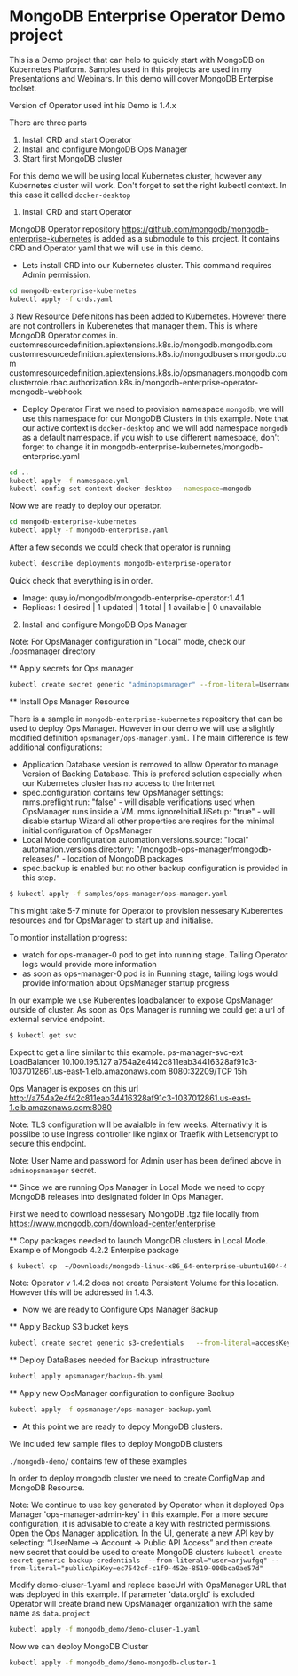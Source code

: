 
# MongoDB Enterprise Operator Demo project

This is a Demo project that can help to quickly start with MongoDB on Kubernetes Platform. Samples used in this projects are used in my Presentations and Webinars. In this demo will cover MongoDB Enterpise toolset.

Version of Operator used int his Demo is 1.4.x

There are three parts

1. Install CRD and start Operator
2. Install and configure MongoDB Ops Manager
3. Start first MongoDB cluster


For this demo we will be using local Kubernetes cluster, however any Kubernetes cluster will work. Don't forget to set the right kubectl context. In this case it called `docker-desktop`

1. Install CRD and start Operator
   
MongoDB Operator repository https://github.com/mongodb/mongodb-enterprise-kubernetes is added as a submodule to this project.
It contains CRD and Operator yaml that we will use in this demo. 

   - Lets install CRD into our Kubernetes cluster. This command requires Admin permission.
```bash
cd mongodb-enterprise-kubernetes
kubectl apply -f crds.yaml
```

3 New Resource Defeinitons has been added to Kubernetes. However there are not controllers in Kuberenetes that manager them. This is where MongoDB Operator comes in. 
customresourcedefinition.apiextensions.k8s.io/mongodb.mongodb.com 
customresourcedefinition.apiextensions.k8s.io/mongodbusers.mongodb.com 
customresourcedefinition.apiextensions.k8s.io/opsmanagers.mongodb.com
clusterrole.rbac.authorization.k8s.io/mongodb-enterprise-operator-mongodb-webhook

   - Deploy Operator
   First we need to provision namespace `mongodb`, we will use this namespace for our MongoDB Clusters in this example. Note that our active context is `docker-desktop` and we will add namespace `mongodb` as a default namespace.
   if you wish to use different namespace, don't forget to change it in mongodb-enterprise-kubernetes/mongodb-enterprise.yaml
   ```bash
   cd ..
   kubectl apply -f namespace.yml
   kubectl config set-context docker-desktop --namespace=mongodb
   ```

   Now we are ready to deploy our operator.
   ```bash
   cd mongodb-enterprise-kubernetes
   kubectl apply -f mongodb-enterprise.yaml
   ```

   After a few seconds we could check that operator is running
   ```bash
   kubectl describe deployments mongodb-enterprise-operator
   ```
   Quick check that everything is in order.
   * Image:      quay.io/mongodb/mongodb-enterprise-operator:1.4.1
   * Replicas:   1 desired | 1 updated | 1 total | 1 available | 0 unavailable

2. Install and configure MongoDB Ops Manager

Note: For OpsManager configuration in "Local" mode, check our ./opsmanager directory

** Apply secrets for Ops manager
```bash
kubectl create secret generic "adminopsmanager" --from-literal=Username="<test@test.com>" --from-literal=Password='<password>' --from-literal=FirstName="First" --from-literal=LastName="Last"
```

** Install Ops Manager Resource

There is a sample in `mongodb-enterprise-kubernetes` repository that can be used to deploy Ops Manager. However in our demo we will use a slightly modified definition `opsmanager/ops-manager.yaml`. The main difference is few additional configurations:
* Application Database version is removed to allow Operator to manage Version of Backing Database. This is prefered solution especially when our Kubernetes cluster has no access to the Internet
* spec.configuration contains few OpsManager settings:
   mms.preflight.run: "false" - will disable verifications used when OpsManager runs inside a VM.
   mms.ignoreInitialUiSetup: "true" - will disable startup Wizard 
   all other properties are reqires for the minimal initial configuration of OpsManager
* Local Mode configuration
   automation.versions.source: "local"
   automation.versions.directory: "/mongodb-ops-manager/mongodb-releases/" - location of MongoDB packages
* spec.backup is enabled but no other backup configuration is provided in this step.

```bash
$ kubectl apply -f samples/ops-manager/ops-manager.yaml
```
 
This might take 5-7 minute for Operator to provision nessesary Kuberentes resources and for OpsManager to start up and initialise.

To montior installation progress:
* watch for ops-manager-0 pod to get into running stage. Tailing Operator logs would provide more information
* as soon as ops-manager-0 pod is in Running stage, tailing logs would provide information about OpsManager startup progress

In our example we use Kuberentes loadbalancer to expose OpsManager outside of cluster. As soon as Ops Manager is running we could get a url of external service endpoint.

```bash
$ kubectl get svc
```

Expect to get a line similar to this example.
ps-manager-svc-ext   LoadBalancer   10.100.195.127   a754a2e4f42c811eab34416328af91c3-1037012861.us-east-1.elb.amazonaws.com   8080:32209/TCP   15h

Ops Manager is exposes on this url http://a754a2e4f42c811eab34416328af91c3-1037012861.us-east-1.elb.amazonaws.com:8080

Note: TLS configuration will be avaialble in few weeks. Alternativly it is possilbe to use Ingress controller like nginx or Traefik with Letsencrypt to secure this endpoint.

Note: User Name and password for Admin user has been defined above in `adminopsmanager` secret.

** Since we are running Ops Manager in Local Mode we need to copy MongoDB releases into designated folder in Ops Manager. 

First we need to download nessesary MongoDB .tgz file locally from https://www.mongodb.com/download-center/enterprise

** Copy packages needed to launch MongoDB clusters in Local Mode.
Example of Mongodb 4.2.2 Enterpise package
```bash
$ kubectl cp  ~/Downloads/mongodb-linux-x86_64-enterprise-ubuntu1604-4.2.2.tgz ops-manager-0:/mongodb-ops-manager/mongodb-releases/mongodb-linux-x86_64-enterprise-ubuntu1604-4.2.2.tgz
```

Note: Operator v 1.4.2 does not create Persistent Volume for this location. However this will be addressed in 1.4.3.

* Now we are ready to Configure Ops Manager Backup

** Apply Backup S3 bucket keys
```bash
kubectl create secret generic s3-credentials   --from-literal=accessKey="" --from-literal=secretKey=""
```
** Deploy DataBases needed for Backup infrastructure 
```bash
kubectl apply opsmanager/backup-db.yaml
```
** Apply new OpsManager configuration to configure Backup
```bash
kubectl apply -f opsmanager/ops-manager-backup.yaml
```

* At this point we are ready to depoy MongoDB clusters.

We included few sample files to deploy MongoDB clusters

`./mongodb-demo/` contains few of these examples

In order to deploy mongodb cluster we need to create ConfigMap and MongoDB Resource.

Note: We continue to use key generated by Operator when it deployed Ops Manager 'ops-manager-admin-key' in this example.
For a more secure configuration, it is advisable to create a key with restricted permissions.
Open the Ops Manager application. In the UI, generate a new API key by selecting: “UserName -> Account -> Public API Access”
and then create new secret that could be used to create MongoDB clusters
`kubectl create secret generic backup-credentials  --from-literal="user=arjwufgq" --from-literal="publicApiKey=ec7542cf-c1f9-452e-8519-000bca0ae57d"`

Modify demo-cluser-1.yaml and replace baseUrl with OpsManager URL that was deployed in this example. 
If parameter 'data.orgId' is excluded Operator will create brand new OpsManager organization with the same name as `data.project`
```bash
kubectl apply -f mongodb_demo/demo-cluser-1.yaml
```

Now we can deploy MongoDB Cluster

```bash
kubectl apply -f mongodb_demo/demo-mongodb-cluster-1
```

